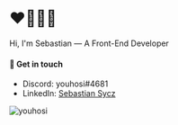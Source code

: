 # ❤️👨🏽‍💻

Hi, I'm Sebastian — A Front-End Developer

#### 💌 Get in touch

- Discord: youhosi#4681
- LinkedIn: [Sebastian Sycz](https://www.linkedin.com/in/sebastian-sycz-9060741a4/)

![youhosi](https://github-readme-stats.vercel.app/api/top-langs/?username=youhosi&layout=compact&bg_color=fafafa&hide_title=true&card_width=900)
